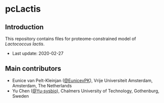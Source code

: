 pcLactis
===============

Introduction
------------

This repository contains files for proteome-constrained model of _Lactococcus lactis_.

* Last update: 2020-02-27


Main contributors
-------------------------------

* Eunice van Pelt-Kleinjan ([@EunicevPK](https://github.com/EunicevPK)), Vrije Universiteit Amsterdam, Amsterdam, The Netherlands
* Yu Chen ([@Yu-sysbio](https://github.com/Yu-sysbio)), Chalmers University of Technology, Gothenburg, Sweden

